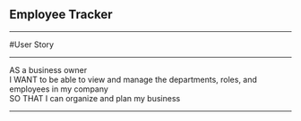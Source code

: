 ## Employee Tracker
<hr>

#User Story
<hr>
AS a business owner 
<br>
I WANT to be able to view and manage the departments, roles, and employees in my company
<br>
SO THAT I can organize and plan my business
<hr>

